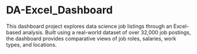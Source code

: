 # DA-Excel_Dashboard
This dashboard project explores data science job listings through an Excel-based analysis. Built using a real-world dataset of over 32,000 job postings, the dashboard provides comparative views of job roles, salaries, work types, and locations.
